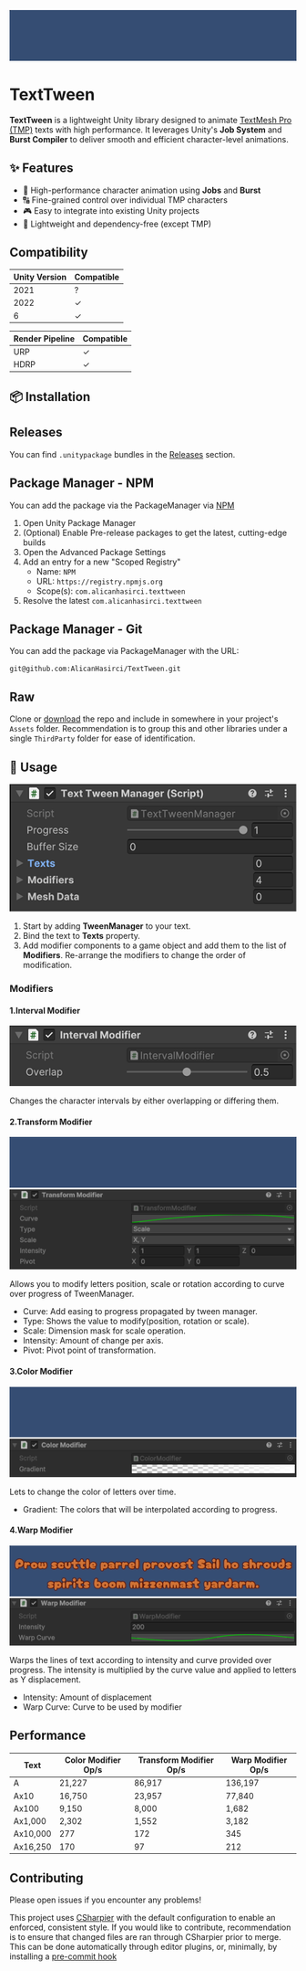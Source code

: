 ![](EditorResources/text_tween.gif)

# TextTween

**TextTween** is a lightweight Unity library designed to animate [TextMesh Pro (TMP)](https://docs.unity3d.com/Packages/com.unity.textmeshpro@latest) texts with high performance. It leverages Unity's **Job System** and **Burst Compiler** to deliver smooth and efficient character-level animations.

## ✨ Features

- 🚀 High-performance character animation using **Jobs** and **Burst**
- 🔠 Fine-grained control over individual TMP characters
- 🎮 Easy to integrate into existing Unity projects
- 🧩 Lightweight and dependency-free (except TMP)

## Compatibility

| Unity Version | Compatible |
| --- | --- |
| 2021 | ? |
| 2022 | &check; |
| 6 | &check; |

| Render Pipeline | Compatible |
| --- | --- |
| URP | &check; |
| HDRP | &check; |

## 📦 Installation

## Releases
You can find `.unitypackage` bundles in the [Releases](https://github.com/AlicanHasirci/TextTween/releases/) section.

## Package Manager - NPM
You can add the package via the PackageManager via [NPM](https://www.npmjs.com/package/com.alicanhasirci.texttween)

1. Open Unity Package Manager
2. (Optional) Enable Pre-release packages to get the latest, cutting-edge builds
3. Open the Advanced Package Settings
4. Add an entry for a new "Scoped Registry"
    - Name: `NPM`
    - URL: `https://registry.npmjs.org`
    - Scope(s): `com.alicanhasirci.texttween`
5. Resolve the latest `com.alicanhasirci.texttween`

## Package Manager - Git
You can add the package via PackageManager with the URL:
```
git@github.com:AlicanHasirci/TextTween.git
```

## Raw
Clone or [download](https://github.com/AlicanHasirci/TextTween/archive/refs/heads/main.zip) the repo and include in somewhere in your project's `Assets` folder. Recommendation is to group this and other libraries under a single `ThirdParty` folder for ease of identification.

## 🚀 Usage

![](EditorResources/image_00.png)

1. Start by adding **TweenManager** to your text.
2. Bind the text to **Texts** property.
3. Add modifier components to a game object and add them to the list of **Modifiers**. Re-arrange the modifiers to change the order of modification. 

### Modifiers
#### 1.Interval Modifier
![](EditorResources/interval_ss.png)

Changes the character intervals by either overlapping or differing them. 

#### 2.Transform Modifier
![](EditorResources/transform.gif)
![](EditorResources/transform_ss.png)

Allows you to modify letters position, scale or rotation according to curve over progress of TweenManager.

- Curve: Add easing to progress propagated by tween manager.
- Type: Shows the value to modify(position, rotation or scale).
- Scale: Dimension mask for scale operation.
- Intensity: Amount of change per axis.
- Pivot: Pivot point of transformation.

#### 3.Color Modifier
![](EditorResources/color.gif)
![](EditorResources/color_ss.png)

Lets to change the color of letters over time.

- Gradient: The colors that will be interpolated according to progress.

#### 4.Warp Modifier
![](EditorResources/warp.gif)
![](EditorResources/warp_ss.png)

Warps the lines of text according to intensity and curve provided over progress. The intensity is multiplied by the curve value and applied to letters as Y displacement.

- Intensity: Amount of displacement
- Warp Curve: Curve to be used by modifier

## Performance

| Text | Color Modifier Op/s | Transform Modifier Op/s | Warp Modifier Op/s |
| ---- | ------------------- | ----------------------- | ------------------ |
| A | 21,227 | 86,917 | 136,197 |
| Ax10 | 16,750 | 23,957 | 77,840 |
| Ax100 | 9,150 | 8,000 | 1,682 |
| Ax1,000 | 2,302 | 1,552 | 3,182 |
| Ax10,000 | 277 | 172 | 345 |
| Ax16,250 | 170 | 97 | 212 |

## Contributing

Please open issues if you encounter any problems!

This project uses [CSharpier](https://csharpier.com/) with the default configuration to enable an enforced, consistent style. If you would like to contribute, recommendation is to ensure that changed files are ran through CSharpier prior to merge. This can be done automatically through editor plugins, or, minimally, by installing a [pre-commit hook](https://pre-commit.com/#3-install-the-git-hook-scripts)